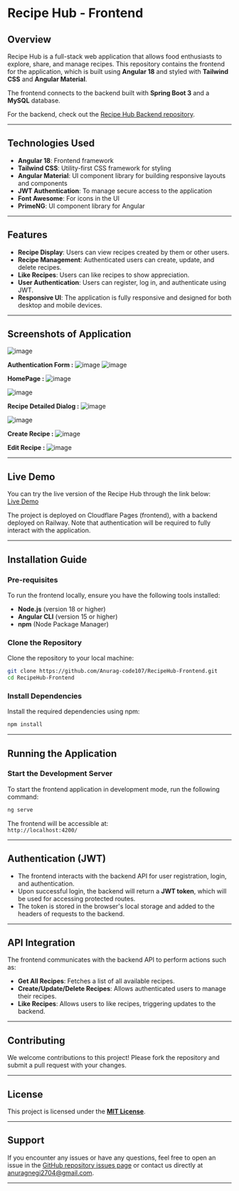 # **Recipe Hub - Frontend**

## **Overview**

Recipe Hub is a full-stack web application that allows food enthusiasts to explore, share, and manage recipes. This repository contains the frontend for the application, which is built using **Angular 18** and styled with **Tailwind CSS** and **Angular Material**.

The frontend connects to the backend built with **Spring Boot 3** and a **MySQL** database.

For the backend, check out the [Recipe Hub Backend repository](https://github.com/Anurag-code107/RecipeHub-Backend).

---

## **Technologies Used**

- **Angular 18**: Frontend framework
- **Tailwind CSS**: Utility-first CSS framework for styling
- **Angular Material**: UI component library for building responsive layouts and components
- **JWT Authentication**: To manage secure access to the application
- **Font Awesome**: For icons in the UI
- **PrimeNG**: UI component library for Angular

---

## **Features**

- **Recipe Display**: Users can view recipes created by them or other users.
- **Recipe Management**: Authenticated users can create, update, and delete recipes.
- **Like Recipes**: Users can like recipes to show appreciation.
- **User Authentication**: Users can register, log in, and authenticate using JWT.
- **Responsive UI**: The application is fully responsive and designed for both desktop and mobile devices.

---

## **Screenshots of Application**

![image](https://github.com/user-attachments/assets/ffe94656-e940-403a-b5ed-710ff1ad19b0)


**Authentication Form :**
![image](https://github.com/user-attachments/assets/a9bedc3b-864b-4616-8eca-ee9689c40d5c)
![image](https://github.com/user-attachments/assets/198ad001-2b7a-4342-868d-c73980575e03)


**HomePage :**
![image](https://github.com/user-attachments/assets/2969e3cc-5042-42cb-aa84-609378d0b2af)

![image](https://github.com/user-attachments/assets/67332e9c-6a60-4c59-b315-a6a41d133962)

**Recipe Detailed Dialog :**
![image](https://github.com/user-attachments/assets/55d1e042-93d7-41ea-be9a-2eeb1fa36ea4)

![image](https://github.com/user-attachments/assets/86356a87-1016-4d24-acc7-c5f55dfd6b68)

**Create Recipe :**
![image](https://github.com/user-attachments/assets/d50d0d9b-3a7f-4e9c-9779-f99e79c33180)

**Edit Recipe :**
![image](https://github.com/user-attachments/assets/35349609-9701-42f6-b687-77b69c87eb7f)

---


## **Live Demo**

You can try the live version of the Recipe Hub through the link below:  
[Live Demo](https://recipehub-cwd.pages.dev/)

The project is deployed on Cloudflare Pages (frontend), with a backend deployed on Railway. Note that authentication will be required to fully interact with the application.

---

## **Installation Guide**

### **Pre-requisites**

To run the frontend locally, ensure you have the following tools installed:

- **Node.js** (version 18 or higher)
- **Angular CLI** (version 15 or higher)
- **npm** (Node Package Manager)

### **Clone the Repository**

Clone the repository to your local machine:

```bash
git clone https://github.com/Anurag-code107/RecipeHub-Frontend.git
cd RecipeHub-Frontend
```

### **Install Dependencies**

Install the required dependencies using npm:

```bash
npm install
```

---

## **Running the Application**

### **Start the Development Server**

To start the frontend application in development mode, run the following command:

```bash
ng serve
```

The frontend will be accessible at:  
`http://localhost:4200/`

---

## **Authentication (JWT)**

- The frontend interacts with the backend API for user registration, login, and authentication.
- Upon successful login, the backend will return a **JWT token**, which will be used for accessing protected routes.
- The token is stored in the browser's local storage and added to the headers of requests to the backend.

---

## **API Integration**

The frontend communicates with the backend API to perform actions such as:

- **Get All Recipes**: Fetches a list of all available recipes.
- **Create/Update/Delete Recipes**: Allows authenticated users to manage their recipes.
- **Like Recipes**: Allows users to like recipes, triggering updates to the backend.

---

## **Contributing**

We welcome contributions to this project! Please fork the repository and submit a pull request with your changes.

---

## **License**

This project is licensed under the [**MIT License**](LICENSE).

---

## **Support**

If you encounter any issues or have any questions, feel free to open an issue in the [GitHub repository issues page](https://github.com/Anurag-code107/RecipeHub-Frontend/issues) or contact us directly at [anuragnegi2704@gmail.com](mailto:anuragnegi2704@gmail.com).

---

